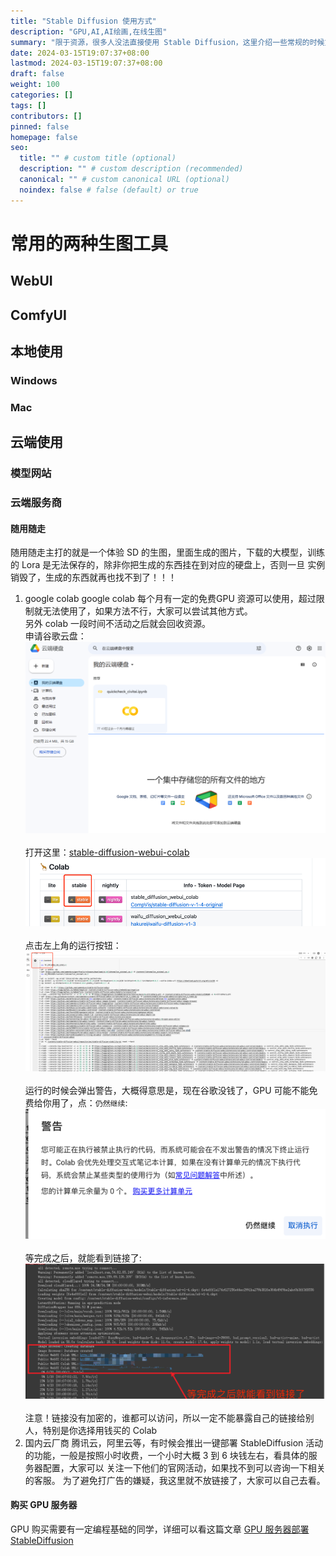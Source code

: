 ```yaml
---
title: "Stable Diffusion 使用方式"
description: "GPU,AI,AI绘画,在线生图"
summary: "限于资源，很多人没法直接使用 Stable Diffusion，这里介绍一些常规的时候方式"
date: 2024-03-15T19:07:37+08:00
lastmod: 2024-03-15T19:07:37+08:00
draft: false
weight: 100
categories: []
tags: []
contributors: []
pinned: false
homepage: false
seo:
  title: "" # custom title (optional)
  description: "" # custom description (recommended)
  canonical: "" # custom canonical URL (optional)
  noindex: false # false (default) or true
---
```


# 常用的两种生图工具
## WebUI
## ComfyUI
## 本地使用
### Windows
### Mac
## 云端使用
### 模型网站
### 云端服务商
#### 随用随走
随用随走主打的就是一个体验 SD 的生图，里面生成的图片，下载的大模型，训练的 Lora 是无法保存的，除非你把生成的东西挂在到对应的硬盘上，否则一旦
实例销毁了，生成的东西就再也找不到了！！！

1. google colab
google colab 每个月有一定的免费GPU 资源可以使用，超过限制就无法使用了，如果方法不行，大家可以尝试其他方式。<br>
另外 colab 一段时间不活动之后就会回收资源。<br>
申请谷歌云盘：<br>
![google 硬盘](google_drive.png)<br><br>
打开这里：[stable-diffusion-webui-colab](https://github.com/camenduru/stable-diffusion-webui-colab)
![google 硬盘](google_drive_2.png)<br><br>
点击左上角的运行按钮：<br>
![google 硬盘](google_drive_3.png)<br><br>
运行的时候会弹出警告，大概得意思是，现在谷歌没钱了，GPU 可能不能免费给你用了，点：`仍然继续`:<br>
![google 硬盘](google_drive_4.png)<br><br>
等完成之后，就能看到链接了:<br>
![google 硬盘](google_drive_5.png)<br><br>
注意！链接没有加密的，谁都可以访问，所以一定不能暴露自己的链接给别人，特别是你选择用钱买的 Colab
2. 国内云厂商
腾讯云，阿里云等，有时候会推出一键部署 StableDiffusion 活动的功能，一般是按照小时收费，一个小时大概 3 到 6 块钱左右，看具体的服务器配置，大家可以
关注一下他们的官网活动，如果找不到可以咨询一下相关的客服。
为了避免打广告的嫌疑，我这里就不放链接了，大家可以自己去看。
#### 购买 GPU 服务器
GPU 购买需要有一定编程基础的同学，详细可以看这篇文章
[GPU 服务器部署 StableDiffusion](/blog/aigc/)<br><br>


